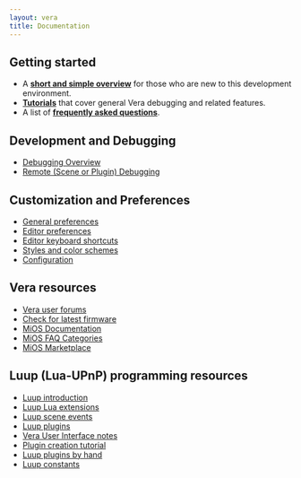 ```yaml
---
layout: vera
title: Documentation
---
```


## Getting started

- A **[short and simple overview](vera-getting-started.html)** for those who are new to this development environment.
- **[Tutorials](vera-tutorials.html)** that cover general Vera debugging and related features.
- A list of **[frequently asked questions](vera-faq.html)**.

## Development and Debugging

- [Debugging Overview](vera-debugging.html)
- [Remote (Scene or Plugin) Debugging](vera-remote-debugging.html)

## Customization and Preferences

- [General preferences](doc-general-preferences.html)
- [Editor preferences](doc-editor-preferences.html)
- [Editor keyboard shortcuts](doc-editor-keyboard-shortcuts.html)
- [Styles and color schemes](doc-styles-color-schemes.html)
- [Configuration](doc-configuration.html)

## Vera resources

- [Vera user forums](http://forum.micasaverde.com/)
- [Check for latest firmware](http://cp.mios.com/firmware)
- [MiOS Documentation](http://docs5.mios.com/)
- [MiOS FAQ Categories](http://faq.mios.com/showcat.html)
- [MiOS Marketplace](http://apps.mios.com/)

## Luup (Lua-UPnP) programming resources

- [Luup introduction](http://wiki.micasaverde.com/index.php/Luup_Intro)
- [Luup Lua extensions](http://wiki.micasaverde.com/index.php/Luup_Lua_extensions)
- [Luup scene events](http://wiki.micasaverde.com/index.php/Luup_Scenes_Events)
- [Luup plugins](http://wiki.micasaverde.com/index.php/Luup_Plugins)
- [Vera User Interface notes](http://wiki.micasaverde.com/index.php/UI_Notes)
- [Plugin creation tutorial](http://wiki.micasaverde.com/index.php/Plugin_Creation_Tutorial)
- [Luup plugins by hand](http://wiki.micasaverde.com/index.php/Luup_Plugins_ByHand)
- [Luup constants](http://wiki.micasaverde.com/index.php/Luup_UPNP_Files)

